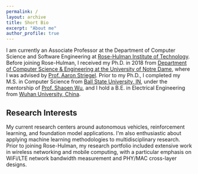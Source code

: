 ```yaml
---
permalink: /
layout: archive
title: Short Bio
excerpt: "About me"
author_profile: true
---
```


I am currently an Associate Professor at the Department of Computer Science and Software Engineering at [Rose-Hulman Institute of Technology](https://www.rose-hulman.edu). Before joining Rose-Hulman, I received my Ph.D. in 2018 from [Department of Computer Science & Engineering at the University of Notre Dame](http://cse.nd.edu/), where I was advised by [Prof. Aaron Striegel](http://sites.nd.edu/aaron-striegel/). Prior to my Ph.D., I completed my M.S. in Computer Science from [Ball State University, IN](https://www.bsu.edu/), under the mentorship of  [Prof. Shaoen Wu](https://www.linkedin.com/in/shaoenwu/), and I hold a B.E. in Electrical Engineering from [Wuhan University, China](https://www.whu.edu.cn/).


Research Interests
------
My current research centers around autonomous vehicles, reinforcement learning, and foundation model applications. I'm also enthusiastic about applying machine learning methodologies to multidisciplinary research. Prior to joining Rose-Hulman, my research portfolio included extensive work in wireless networking and mobile computing, with a particular emphasis on WiFi/LTE network bandwidth measurement and PHY/MAC cross-layer designs.
